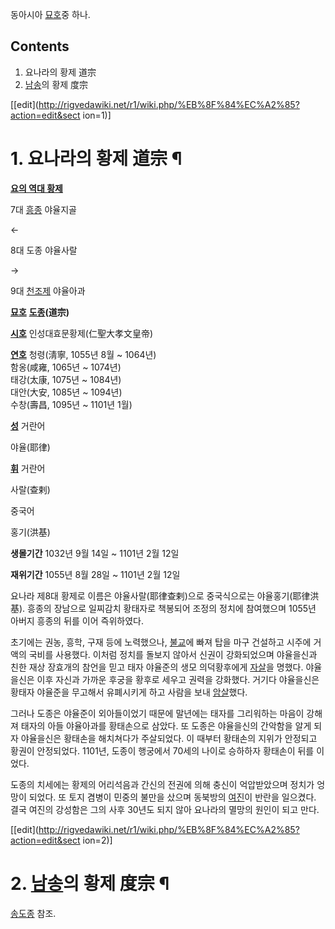 동아시아 [묘호](%EB%AC%98%ED%98%B8.md)중 하나.

## Contents

    

1. 요나라의 황제 道宗 
2. [남송](%EB%82%A8%EC%86%A1.md)의 황제 度宗 

[[edit](http://rigvedawiki.net/r1/wiki.php/%EB%8F%84%EC%A2%85?action=edit&sect
ion=1)]

# 1. 요나라의 황제 道宗 ¶

**[요의 역대 황제](%EC%9A%94%EB%82%98%EB%9D%BC#s-3.md)**

7대 [흥종](%ED%9D%A5%EC%A2%85.md) 야율지골

←

8대 도종 야율사랄

→

9대 [천조제](%EC%B2%9C%EC%A1%B0%EC%A0%9C.md) 야율아과

  

**[묘호](%EB%AC%98%ED%98%B8.md)**
**[도종](%EB%8F%84%EC%A2%85.md)(道宗)**

**[시호](%EC%8B%9C%ED%98%B8.md)**
인성대효문황제(仁聖大孝文皇帝)

**[연호](%EC%97%B0%ED%98%B8.md)**
청령(淸寧, 1055년 8월 ~ 1064년)  
함옹(咸雍, 1065년 ~ 1074년)  
태강(太康, 1075년 ~ 1084년)  
대안(大安, 1085년 ~ 1094년)  
수창(壽昌, 1095년 ~ 1101년 1월)

**[성](%EC%84%B1.md)**
거란어

야율(耶律)

**[휘](%ED%9C%98.md)**
거란어

사랄(查剌)

중국어

홍기(洪基)

**생몰기간**
1032년 9월 14일 ~ 1101년 2월 12일

**재위기간**
1055년 8월 28일 ~ 1101년 2월 12일

  
요나라 제8대 황제로 이름은 야율사랄(耶律查剌)으로 중국식으로는 야율홍기(耶律洪基). 흥종의 장남으로 일찌감치 황태자로 책봉되어 조정의
정치에 참여했으며 1055년 아버지 흥종의 뒤를 이어 즉위하였다.

  

초기에는 권농, 흥학, 구재 등에 노력했으나, [불교](%EB%B6%88%EA%B5%90.md)에 빠져 탑을 마구 건설하고 시주에
거액의 국비를 사용했다. 이처럼 정치를 돌보지 않아서 신권이 강화되었으며 야율을신과 친한 재상 장효개의 참언을 믿고 태자 야율준의 생모
의덕황후에게 [자살](%EC%9E%90%EC%82%B4.md)을 명했다. 야율을신은 이후 자신과 가까운 후궁을 황후로 세우고 권력을
강화했다. 거기다 야율을신은 황태자 야율준을 무고해서 유폐시키게 하고 사람을 보내
[암살](%EC%95%94%EC%82%B4.md)했다.

  

그러나 도종은 야율준이 외아들이었기 때문에 말년에는 태자를 그리워하는 마음이 강해져 태자의 아들 야율아과를 황태손으로 삼았다. 또 도종은
야율을신의 간악함을 알게 되자 야율을신은 황태손을 해치쳐다가 주살되었다. 이 때부터 황태손의 지위가 안정되고 황권이 안정되었다. 1101년,
도종이 행궁에서 70세의 나이로 승하하자 황태손이 뒤를 이었다.

  

도종의 치세에는 황제의 어리석음과 간신의 전권에 의해 충신이 억압받았으며 정치가 엉망이 되었다. 또 토지 겸병이 민중의 불만을 샀으며
동북방의 [여진](%EC%97%AC%EC%A7%84.md)이 반란을 일으켰다. 결국 여진의 강성함은 그의 사후 30년도 되지 않아
요나라의 멸망의 원인이 되고 만다.

  

[[edit](http://rigvedawiki.net/r1/wiki.php/%EB%8F%84%EC%A2%85?action=edit&sect
ion=2)]

# 2. [남송](%EB%82%A8%EC%86%A1.md)의 황제 度宗 ¶

[송도종](%EC%86%A1%EB%8F%84%EC%A2%85.md) 참조.

